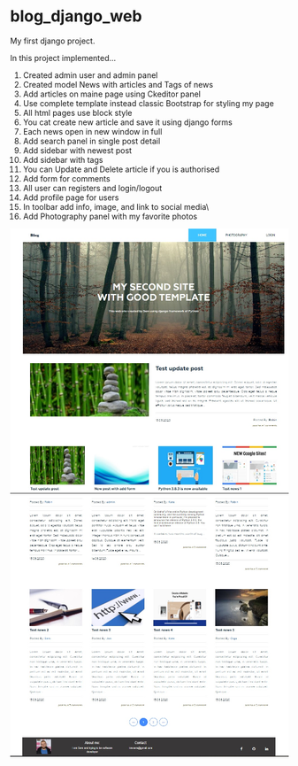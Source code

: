 # blog_django_web
My first django project.


In this project implemented...

1. Created admin user and admin panel
2. Created model News with articles and Tags of news
3. Add articles on maine page using Ckeditor panel
4. Use complete template instead classic Bootstrap for styling my page
5. All html pages use block style
6. You cat create new article and save it using django forms
7. Each news open in new window in full
8. Add search panel in single post detail
9. Add sidebar with newest post
10. Add sidebar with tags 
11. You can Update and Delete article if you is authorised
12. Add form for comments
13. All user can registers and login/logout
14. Add profile page for users
15. In toolbar add info, image, and link to social media\
16. Add Photography panel with my favorite photos

![](/static/img/creanshot.jpg)
![](/static/img/screan2.jpg)